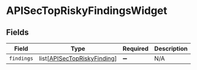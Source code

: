 # APISecTopRiskyFindingsWidget


## Fields

| Field                                                                       | Type                                                                        | Required                                                                    | Description                                                                 |
| --------------------------------------------------------------------------- | --------------------------------------------------------------------------- | --------------------------------------------------------------------------- | --------------------------------------------------------------------------- |
| `findings`                                                                  | list[[APISecTopRiskyFinding](../../models/shared/apisectopriskyfinding.md)] | :heavy_minus_sign:                                                          | N/A                                                                         |